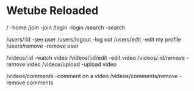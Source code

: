 # Wetube Reloaded

/ -home
/join -join
/login -login
/search -search

/users/:id -see user
/users/logout -log out
/users/edit -edit my profile
/users/remove -remove user

/videos/:id -watch video
/videos/:id/edit -edit video
/videos/:id/remove -remove video
/videos/upload -upload video

/videos/comments -comment on a video
/videos/comments/remove -remove comments
